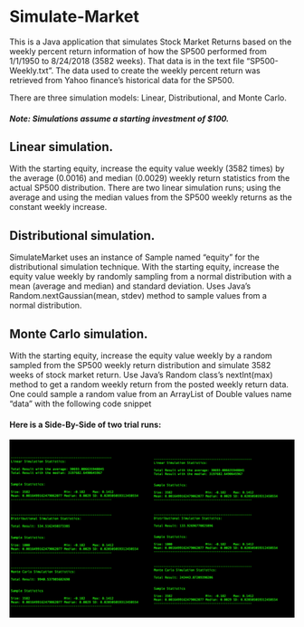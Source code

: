 # Simulate-Market

This is a Java application that simulates Stock Market Returns based on the weekly percent return information of how the SP500 performed from 1/1/1950 to 8/24/2018 (3582 weeks). That data is in the text file “SP500-Weekly.txt”. The data used to
create the weekly percent return was retrieved from Yahoo finance’s historical data for the SP500.

There are three simulation models: Linear, Distributional, and Monte Carlo.

##### Note: Simulations assume a starting investment of $100.

## Linear simulation.

With the starting equity, increase the equity value weekly (3582 times) by the average (0.0016) and median (0.0029) weekly return statistics from the actual SP500 distribution. There are two linear simulation runs; using the average and using the median values from the SP500 weekly returns as the constant weekly increase.

## Distributional simulation.

SimulateMarket uses an instance of Sample named “equity” for the distributional simulation technique. With the starting equity, increase the equity value weekly by randomly sampling from a normal distribution with a mean (average and median) and standard deviation. Uses Java’s Random.nextGaussian(mean, stdev) method to sample values from a normal distribution.

## Monte Carlo simulation.

With the starting equity, increase the equity value weekly by a random sampled from the SP500 weekly return distribution and simulate 3582 weeks of stock market return. Use Java’s Random class’s nextInt(max) method to get a random weekly return from the posted weekly return data. One could sample a random value from an ArrayList of Double values name “data” with the following code snippet

#### Here is a Side-By-Side of two trial runs:

![alt text](https://github.com/AcusioCEO/Simulate-Market/blob/master/SidebySide.png)
